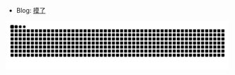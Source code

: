 - Blog: <a href="http://reimia.top" target="_blank">摸了</a>

<div align="center">
  <img src="https://raw.githubusercontent.com/Reimia/Reimia/output/github-contribution-grid-snake.svg"/>
</div>